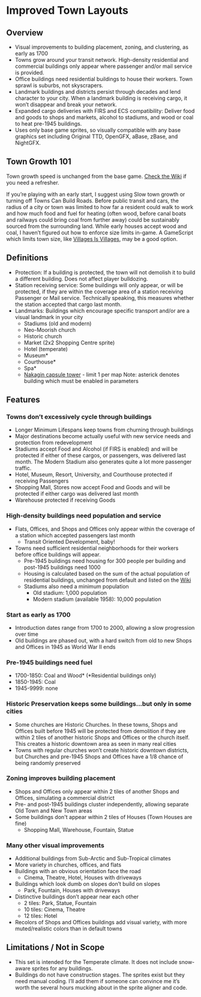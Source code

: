 # Improved Town Layouts

## Overview

- Visual improvements to building placement, zoning, and clustering, as early as 1700
- Towns grow around your transit network. High-density residential and commercial buildings only appear where passenger and/or mail service is provided.
- Office buildings need residential buildings to house their workers. Town sprawl is suburbs, not skyscrapers.
- Landmark buildings and districts persist through decades and lend character to your city. When a landmark building is receiving cargo, it won’t disappear and break your network.
- Expanded cargo deliveries with FIRS and ECS compatibility: Deliver food and goods to shops and markets, alcohol to stadiums, and wood or coal to heat pre-1945 buildings.
- Uses only base game sprites, so visually compatible with any base graphics set including Original TTD, OpenGFX, aBase, zBase, and NightGFX.

## Town Growth 101
Town growth speed is unchanged from the base game. [Check the Wiki](https://wiki.openttd.org/Towns#Town_Growth) if you need a refresher.

If you’re playing with an early start, I suggest using Slow town growth or turning off Towns Can Build Roads. Before public transit and cars, the radius of a city or town was limited to how far a resident could walk to work and how much food and fuel for heating (often wood, before canal boats and railways could bring coal from further away) could be sustainably sourced from the surrounding land. While early houses accept wood and coal, I haven’t figured out how to enforce size limits in-game. A GameScript which limits town size, like [Villages Is Villages](https://www.tt-forums.net/viewtopic.php?t=74685), may be a good option.

## Definitions
- Protection: If a building is protected, the town will not demolish it to build a different building. Does not affect player bulldozing.
- Station receiving service: Some buildings will only appear, or will be protected, if they are within the coverage area of a station receiving Passenger or Mail service. Technically speaking, this measures whether the station accepted that cargo last month.
- Landmarks: Buildings which encourage specific transport and/or are a visual landmark in your city
  - Stadiums (old and modern)
  - Neo-Moorish church
  - Historic church
  - Market (2x2 Shopping Centre sprite)
  - Hotel (temperate)
  - Museum*
  - Courthouse*
  - Spa*
  - [Nakagin capsule tower](https://en.wikipedia.org/wiki/Nakagin_Capsule_Tower) - limit 1 per map
Note: asterick denotes building which must be enabled in parameters
## Features

### Towns don’t excessively cycle through buildings
- Longer Minimum Lifespans keep towns from churning through buildings
- Major destinations become actually useful with new service needs and protection from redevelopment
- Stadiums accept Food and Alcohol (if FIRS is enabled) and will be protected if either of these cargos, or passengers, was delivered last month. The Modern Stadium also generates quite a lot more passenger traffic.
- Hotel, Museum, Resort, University, and Courthouse protected if receiving Passengers
- Shopping Mall, Stores now accept Food and Goods and will be protected if either cargo was delivered last month
- Warehouse protected if receiving Goods

### High-density buildings need population and service
- Flats, Offices, and Shops and Offices only appear within the coverage of a station which accepted passengers last month
  - Transit Oriented Development, baby!
- Towns need sufficient residential neighborhoods for their workers before office buildings will appear.
  - Pre-1945 buildings need housing for 300 people per building and post-1945 buildings need 1000
  - Housing is calculated based on the sum of the actual population of residential buildings, unchanged from default and listed on the [Wiki](https://newgrf-specs.tt-wiki.net/wiki/NML:List_of_default_house_properties)
  - Stadiums also need a minimum population
    - Old stadium: 1,000 population
	- Modern stadium (available 1958): 10,000 population

### Start as early as 1700
- Introduction dates range from 1700 to 2000, allowing a slow progression over time
- Old buildings are phased out, with a hard switch from old to new Shops and Offices in 1945 as World War II ends

### Pre-1945 buildings need fuel
- 1700-1850: Coal and Wood* (*Residential buildings only)
- 1850-1945: Coal
- 1945-9999: none

### Historic Preservation keeps some buildings...but only in some cities
- Some churches are Historic Churches. In these towns, Shops and Offices built before 1945 will be protected from demolition if they are within 2 tiles of another historic Shops and Offices or the church itself. This creates a historic downtown area as seen in many real cities
- Towns with regular churches won’t create historic downtown districts, but Churches and pre-1945 Shops and Offices have a 1/8 chance of being randomly preserved

### Zoning improves building placement
- Shops and Offices only appear within 2 tiles of another Shops and Offices, simulating a commercial district
- Pre- and post-1945 buildings cluster independently, allowing separate Old Town and New Town areas
- Some buildings don't appear within 2 tiles of Houses (Town Houses are fine)
  - Shopping Mall, Warehouse, Fountain, Statue

### Many other visual improvements
- Additional buildings from Sub-Arctic and Sub-Tropical climates
- More variety in churches, offices, and flats
- Buildings with an obvious orientation face the road
  - Cinema, Theatre, Hotel, Houses with driveways
- Buildings which look dumb on slopes don’t build on slopes
  - Park, Fountain, Houses with driveways
- Distinctive buildings don’t appear near each other
  - 2 tiles: Park, Statue, Fountain
  - 10 tiles: Cinema, Theatre
  - 12 tiles: Hotel
- Recolors of Shops and Offices buildings add visual variety, with more muted/realistic colors than in default towns

## Limitations / Not in Scope
-  This set is intended for the Temperate climate. It does not include snow-aware sprites for any buildings.
- Buildings do not have construction stages. The sprites exist but they need manual coding. I’ll add them if someone can convince me it’s worth the several hours mucking about in the sprite aligner and code.